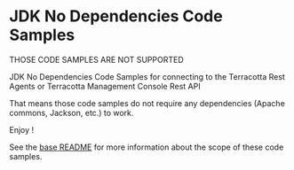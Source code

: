 JDK No Dependencies Code Samples
===

THOSE CODE SAMPLES ARE NOT SUPPORTED

JDK No Dependencies Code Samples for connecting to the Terracotta Rest Agents or Terracotta Management Console Rest API

That means those code samples do not require any dependencies (Apache commons, Jackson, etc.) to work.

Enjoy !

See the [base README](../) for more information about the scope of these code samples.